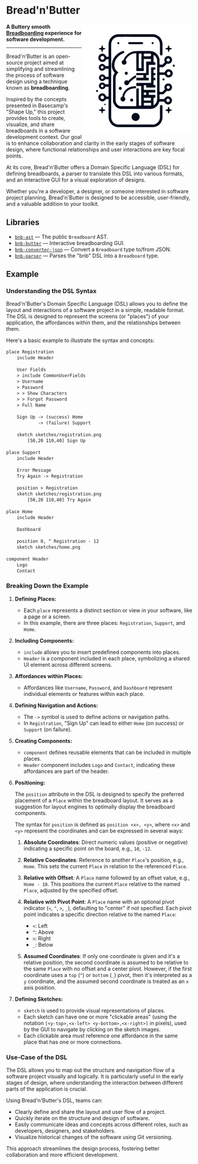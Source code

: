 # Bread'n'Butter

<img align="right" alt="Logo" width="300" height="300" src="./.github/logo.png">

**A Buttery smooth [Breadboarding][] experience for software development.**

[breadboarding]: https://basecamp.com/shapeup/1.3-chapter-04

---

Bread'n'Butter is an open-source project aimed at simplifying and streamlining
the process of software design using a technique known as **breadboarding**.

Inspired by the concepts presented in Basecamp's "Shape Up," this project
provides tools to create, visualize, and share breadboards in a software
development context. Our goal is to enhance collaboration and clarity in the
early stages of software design, where functional relationships and user
interactions are key focal points.

At its core, Bread'n'Butter offers a Domain Specific Language (DSL) for
defining breadboards, a parser to translate this DSL into various formats, and
an interactive GUI for a visual exploration of designs.

Whether you're a developer, a designer, or someone interested in software
project planning, Bread'n'Butter is designed to be accessible, user-friendly,
and a valuable addition to your toolkit.

## Libraries

- [`bnb-ast`](./crates/ast) — The public `Breadboard` AST.
- [`bnb-butter`](./crates/butter) — Interactive breadboarding GUI.
- [`bnb-converter-json`](./crates/converters/json) — Convert a `Breadboard`
  type to/from JSON.
- [`bnb-parser`](./crates/parser) — Parses the "bnb" DSL into a `Breadboard`
  type.

## Example

### Understanding the DSL Syntax

Bread'n'Butter's Domain Specific Language (DSL) allows you to define the
layout and interactions of a software project in a simple, readable format.
The DSL is designed to represent the screens (or "places") of your
application, the affordances within them, and the relationships between them.

Here's a basic example to illustrate the syntax and concepts:

```bnb
place Registration
    include Header

    User Fields
    > include CommonUserFields
    > Username
    > Password
    > > Show Characters
    > > Forgot Password
    > Full Name

    Sign Up -> (success) Home
            -> (failure) Support

    sketch sketches/registration.png
        [50,20 110,40] Sign Up

place Support
    include Header

    Error Message
    Try Again -> Registration

    position > Registration
    sketch sketches/registration.png
        [50,20 110,40] Try Again

place Home
    include Header

    Dashboard

    position 0, ^ Registration - 12
    sketch sketches/home.png

component Header
    Logo
    Contact
```

### Breaking Down the Example

1. **Defining Places:**
   - Each `place` represents a distinct section or view in your software, like
     a page or a screen.
   - In this example, there are three places: `Registration`, `Support`, and
     `Home`.

2. **Including Components:**
   - `include` allows you to insert predefined components into places.
   - `Header` is a component included in each place, symbolizing a shared UI
     element across different screens.

3. **Affordances within Places:**
   - Affordances like `Username`, `Password`, and `Dashboard` represent
     individual elements or features within each place.

4. **Defining Navigation and Actions:**
   - The `->` symbol is used to define actions or navigation paths.
   - In `Registration`, "Sign Up" can lead to either `Home` (on success) or
     `Support` (on failure).

5. **Creating Components:**
   - `component` defines reusable elements that can be included in multiple
     places.
   - `Header` component includes `Logo` and `Contact`, indicating these
     affordances are part of the header.

6. **Positioning:**

   The `position` attribute in the DSL is designed to specify the preferred
   placement of a `Place` within the breadboard layout. It serves as a
   suggestion for layout engines to optimally display the breadboard
   components.

   The syntax for `position` is defined as `position <x>, <y>`, where `<x>`
   and `<y>` represent the coordinates and can be expressed in several ways:

   1. **Absolute Coordinates**: Direct numeric values (positive or negative)
      indicating a specific point on the board, e.g., `10`, `-12`.

   2. **Relative Coordinates**: Reference to another `Place`'s position, e.g.,
      `Home`. This sets the current `Place` in relation to the referenced
      `Place`.

   3. **Relative with Offset**: A `Place` name followed by an offset value,
      e.g., `Home - 10`. This positions the current `Place` relative to the
      named `Place`, adjusted by the specified offset.

   4. **Relative with Pivot Point**: A `Place` name with an optional pivot
      indicator (`<`, `^`, `>`, `_`), defaulting to "center" if not specified.
      Each pivot point indicates a specific direction relative to the named
      `Place`:

       - `<`: Left
       - `^`: Above
       - `>`: Right
       - `_`: Below

   5. **Assumed Coordinates**: If only one coordinate is given and it's a
      relative position, the second coordinate is assumed to be relative to
      the same `Place` with no offset and a center pivot. However, if the
      first coordinate uses a `top` (`^`) or `bottom` (`_`) pivot, then it's
      interpreted as a `y` coordinate, and the assumed second coordinate is
      treated as an `x` axis position.

7. **Defining Sketches:**
   - `sketch` is used to provide visual representations of places.
   - Each sketch can have one or more "clickable areas" (using the notation
     `[<y-top>,<x-left> <y-bottom>,<x-right>]` in pixels), used by the GUI to
     navigate by clicking on the sketch images.
   - Each clickable area must reference one affordance in the same place that
     has one or more connections.

### Use-Case of the DSL

The DSL allows you to map out the structure and navigation flow of a software
project visually and logically. It is particularly useful in the early stages
of design, where understanding the interaction between different parts of the
application is crucial.

Using Bread'n'Butter's DSL, teams can:

- Clearly define and share the layout and user flow of a project.
- Quickly iterate on the structure and design of software.
- Easily communicate ideas and concepts across different roles, such as
  developers, designers, and stakeholders.
- Visualize historical changes of the software using Git versioning.

This approach streamlines the design process, fostering better collaboration
and more efficient development.
